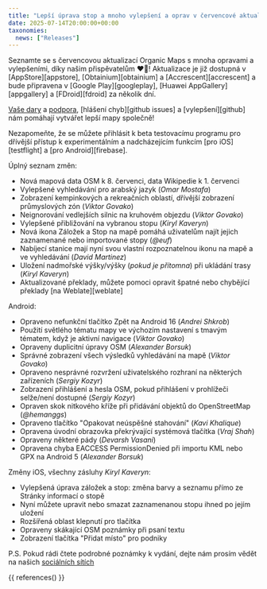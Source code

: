 ```yaml
---
title: "Lepší úprava stop a mnoho vylepšení a oprav v červencové aktualizaci Organic Maps 2025"
date: 2025-07-14T20:00:00+00:00
taxonomies:
  news: ["Releases"]
---
```


Seznamte se s červencovou aktualizací Organic Maps s mnoha opravami a vylepšeními, díky našim přispěvatelům ❤️💪! Aktualizace je již dostupná v [AppStore][appstore], [Obtainium][obtainium] a [Accrescent][accrescent] a bude připravena v [Google Play][googleplay], [Huawei AppGallery][appgallery] a [FDroid][fdroid] za několik dní.

[Vaše dary](@/donate/index.cs.md) a [podpora](@/contribute/index.cs.md), [hlášení chyb][github issues] a [vylepšení][github] nám pomáhají vytvářet lepší mapy společně!

Nezapomeňte, že se můžete přihlásit k beta testovacímu programu pro dřívější přístup k experimentálním a nadcházejícím funkcím [pro iOS][testflight] a [pro Android][firebase].

Úplný seznam změn:
- Nová mapová data OSM k 8. červenci, data Wikipedie k 1. červenci
- Vylepšené vyhledávání pro arabský jazyk (_Omar Mostafa_)
- Zobrazení kempinkových a rekreačních oblastí, dřívější zobrazení průmyslových zón (_Viktor Govako_)
- Neignorování vedlejších silnic na kruhovém objezdu (_Viktor Govako_)
- Vylepšené přibližování na vybranou stopu (_Kiryl Kaveryn_)
- Nová ikona Záložek a Stop na mapě pomáhá uživatelům najít jejich zaznamenané nebo importované stopy (_@euf_)
- Nabíjecí stanice mají nyní svou vlastní rozpoznatelnou ikonu na mapě a ve vyhledávání (_David Martinez_)
- Uložení nadmořské výšky/výšky (_pokud je přítomna_) při ukládání trasy (_Kiryl Kaveryn_)
- Aktualizované překlady, můžete pomoci opravit špatné nebo chybějící překlady [na Weblate][weblate]

Android:
- Opraveno nefunkční tlačítko Zpět na Android 16 (_Andrei Shkrob_)
- Použití světlého tématu mapy ve výchozím nastavení s tmavým tématem, když je aktivní navigace (_Viktor Govako_)
- Opraveny duplicitní úpravy OSM (_Alexander Borsuk_)
- Správné zobrazení všech výsledků vyhledávání na mapě (_Viktor Govako_)
- Opraveno nesprávné rozvržení uživatelského rozhraní na některých zařízeních (_Sergiy Kozyr_)
- Zobrazení přihlášení a hesla OSM, pokud přihlášení v prohlížeči selže/není dostupné (_Sergiy Kozyr_)
- Opraven skok nitkového kříže při přidávání objektů do OpenStreetMap (_@hemanggs_)
- Opraveno tlačítko "Opakovat neúspěšné stahování" (_Kavi Khalique_)
- Opravena úvodní obrazovka překrývající systémová tlačítka (_Vraj Shah_)
- Opraveny některé pády (_Devarsh Vasani_)
- Opravena chyba EACCESS PermissionDenied při importu KML nebo GPX na Android 5 (_Alexander Borsuk_)

Změny iOS, všechny zásluhy _Kiryl Kaveryn_:
- Vylepšená úprava záložek a stop: změna barvy a seznamu přímo ze Stránky informací o stopě
- Nyní můžete upravit nebo smazat zaznamenanou stopu ihned po jejím uložení
- Rozšířená oblast klepnutí pro tlačítka
- Opraveny skákající OSM poznámky při psaní textu
- Zobrazení tlačítka "Přidat místo" pro podniky

P.S. Pokud rádi čtete podrobné poznámky k vydání, dejte nám prosím vědět na našich [sociálních sítích](/cs/#komunita)

{{ references() }}
